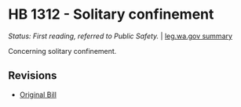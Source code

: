 # HB 1312 - Solitary confinement
*Status: First reading, referred to Public Safety.* | [leg.wa.gov summary](https://app.leg.wa.gov/billsummary?BillNumber=1312&Year=2021)

Concerning solitary confinement.

## Revisions
* [Original Bill](1/)